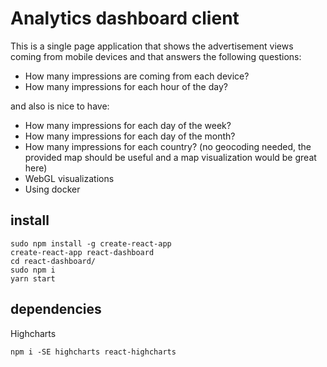 # Analytics dashboard client

This is a single page application that shows the advertisement views coming from mobile devices and that answers the following questions:

* How many impressions are coming from each device?
* How many impressions for each hour of the day?

and also is nice to have:

* How many impressions for each day of the week?
* How many impressions for each day of the month?
* How many impressions for each country? (no geocoding needed, the provided map should be useful and a map visualization would be great here)
* WebGL visualizations
* Using docker


## install 

```
sudo npm install -g create-react-app
create-react-app react-dashboard
cd react-dashboard/
sudo npm i
yarn start
```

## dependencies

Highcharts
```
npm i -SE highcharts react-highcharts
```

